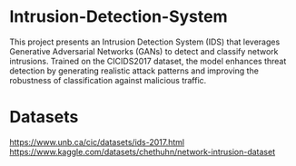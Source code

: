 # Intrusion-Detection-System
This project presents an Intrusion Detection System (IDS) that leverages Generative Adversarial Networks (GANs) to detect and classify network intrusions. Trained on the CICIDS2017 dataset, the model enhances threat detection by generating realistic attack patterns and improving the robustness of classification against malicious traffic.

# Datasets 
https://www.unb.ca/cic/datasets/ids-2017.html
https://www.kaggle.com/datasets/chethuhn/network-intrusion-dataset
